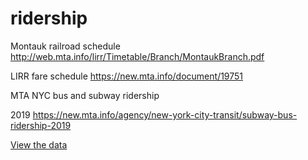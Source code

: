 # ridership

Montauk railroad schedule
http://web.mta.info/lirr/Timetable/Branch/MontaukBranch.pdf

LIRR fare schedule
https://new.mta.info/document/19751

MTA NYC bus and subway ridership

2019
https://new.mta.info/agency/new-york-city-transit/subway-bus-ridership-2019

<script type="text/javascript" charset="UTF-8" data-locale="en" data-socrata-domain="data.cityofnewyork.us" src="https://data.cityofnewyork.us/component/visualization/v1/socrata-visualizations-loader.js"></script>
<a class="socrata-visualization-embed" data-embed-version="1" data-height="600" data-socrata-domain="data.cityofnewyork.us" data-vizcan-uid="2gvy-pzsd" data-vif="{&quot;configuration&quot;:{&quot;viewSourceDataLink&quot;:true,&quot;showDimensionLabels&quot;:true,&quot;xAxisScalingMode&quot;:&quot;pan&quot;,&quot;showValueLabels&quot;:false},&quot;series&quot;:[{&quot;unit&quot;:{&quot;other&quot;:&quot;Performance indicators&quot;,&quot;one&quot;:&quot;Performance indicator\t\t\t&quot;},&quot;color&quot;:{&quot;secondary&quot;:&quot;#e55100&quot;,&quot;highlight&quot;:&quot;#cccccc&quot;,&quot;primary&quot;:&quot;#fac07e&quot;},&quot;type&quot;:&quot;columnChart&quot;,&quot;dataSource&quot;:{&quot;measure&quot;:{&quot;aggregationFunction&quot;:&quot;count&quot;},&quot;orderBy&quot;:{&quot;parameter&quot;:&quot;measure&quot;,&quot;sort&quot;:&quot;desc&quot;},&quot;type&quot;:&quot;socrata.soql&quot;,&quot;datasetUid&quot;:&quot;jfxy-gtd7&quot;,&quot;dimension&quot;:{&quot;columnName&quot;:&quot;agency&quot;,&quot;aggregationFunction&quot;:null},&quot;filters&quot;:[]},&quot;label&quot;:null}],&quot;format&quot;:{&quot;type&quot;:&quot;visualization_interchange_format&quot;,&quot;version&quot;:4},&quot;description&quot;:&quot;&quot;,&quot;id&quot;:&quot;499f4c44-319b-473d-8b67-aca2cdd78e7e&quot;,&quot;title&quot;:&quot;Performance Measures by Department&quot;}" data-width="800" href="https://data.cityofnewyork.us/City-Government/FY2022-MMR-Agency-Performance-Indicators/jfxy-gtd7?referrer=embed" rel="external" target="_blank">View the data</a>
